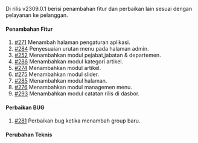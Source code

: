 Di rilis v2309.0.1 berisi penambahan fitur dan perbaikan lain sesuai dengan pelayanan ke pelanggan.

#### Penambahan Fitur

1. [#271](https://github.com/OpenSID/OpenKab/issues/271) Menambah halaman pengaturan aplikasi.
2. [#284](https://github.com/OpenSID/OpenKab/issues/284) Penyesuaian urutan menu pada halaman admin.
3. [#252](https://github.com/OpenSID/OpenKab/issues/252) Menambahkan modul pejabat,jabatan & departemen.
4. [#286](https://github.com/OpenSID/OpenKab/issues/286) Menambahkan modul kategori artikel.
5. [#274](https://github.com/OpenSID/OpenKab/issues/274) Menambahkan modul artikel.
6. [#275](https://github.com/OpenSID/OpenKab/issues/275) Menambahkan modul slider.
7. [#285](https://github.com/OpenSID/OpenKab/issues/285) Menambahkan modul halaman.
8. [#276](https://github.com/OpenSID/OpenKab/issues/276) Menambahkan modul managemen menu.
9. [#293](https://github.com/OpenSID/OpenKab/issues/293) Menambahkan modul catatan rilis di dasbor.

#### Perbaikan BUG
1. [#281](https://github.com/OpenSID/OpenKab/issues/281) Perbaikan bug ketika menambah group baru.

#### Perubahan Teknis
